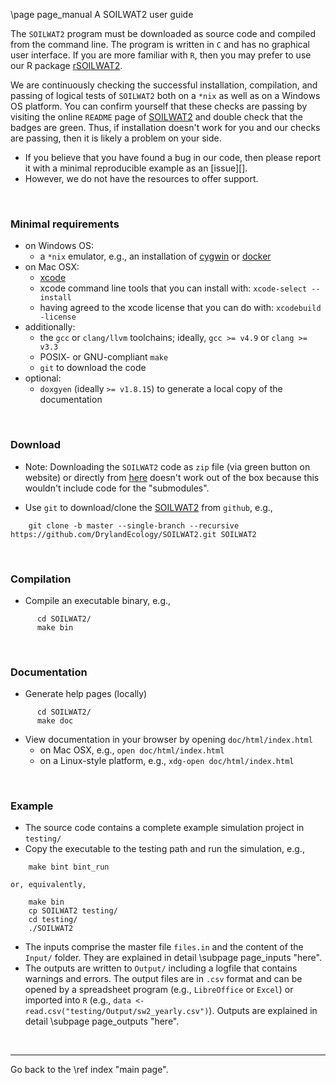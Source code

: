 \page page_manual A SOILWAT2 user guide


[SOILWAT2]: https://github.com/DrylandEcology/SOILWAT2
[issues]: https://github.com/DrylandEcology/SOILWAT2/issues
[rSOILWAT2]: https://github.com/DrylandEcology/rSOILWAT2
[cygwin]: https://www.cygwin.com
[docker]: https://www.docker.com
[xcode]: https://developer.apple.com/xcode
[doxygen]: https://github.com/doxygen/doxygen


The `SOILWAT2` program must be downloaded as source code and compiled from the
command line. The program is written in `C` and has no graphical user interface.
If you are more familiar with `R`, then you may prefer to use our R package
[rSOILWAT2][].

We are continuously checking the successful installation, compilation,
and passing of logical tests of `SOILWAT2` both on a `*nix` as well as on a
Windows OS platform. You can confirm yourself that these checks are passing
by visiting the online `README` page of [SOILWAT2][] and double check that the
badges are green. Thus, if installation
doesn't work for you and our checks are passing, then it is likely a problem
on your side.
  * If you believe that you have found a bug in our code, then please report
    it with a minimal reproducible example as an [issue][].
  * However, we do not have the resources to offer support.

<br>

### Minimal requirements
  - on Windows OS:
    - a `*nix` emulator, e.g., an installation of [cygwin][] or [docker][]
  - on Mac OSX:
    - [xcode][]
    - xcode command line tools that you can install with:
      `xcode-select --install`
    - having agreed to the xcode license that you can do with:
      `xcodebuild -license`
  - additionally:
    - the `gcc` or `clang/llvm` toolchains;
      ideally, `gcc >= v4.9` or `clang >= v3.3`
    - POSIX- or GNU-compliant `make`
    - `git` to download the code
  - optional:
    - `doxgyen` (ideally `>= v1.8.15`) to generate a local copy of the
      documentation

<br>




### Download
  * Note: Downloading the `SOILWAT2` code as `zip` file (via green button
    on website) or directly from
    [here](https://github.com/DrylandEcology/SOILWAT2/archive/master.zip)
    doesn't work out of the box because this wouldn't include code for the
    "submodules".

  * Use `git` to download/clone the [SOILWAT2][] from `github`, e.g.,
```{.sh}
    git clone -b master --single-branch --recursive https://github.com/DrylandEcology/SOILWAT2.git SOILWAT2
```

<br>


### Compilation
  * Compile an executable binary, e.g.,
```{.sh}
      cd SOILWAT2/
      make bin
```

<br>


### Documentation
  * Generate help pages (locally)
```{.sh}
      cd SOILWAT2/
      make doc
```

  * View documentation in your browser by opening `doc/html/index.html`
    - on Mac OSX, e.g., `open doc/html/index.html`
    - on a Linux-style platform, e.g., `xdg-open doc/html/index.html`

<br>



### Example
  * The source code contains a complete example simulation project in `testing/`
  * Copy the executable to the testing path and run the simulation, e.g.,
```{.sh}
    make bint bint_run
```
    or, equivalently,
```{.sh}
    make bin
    cp SOILWAT2 testing/
    cd testing/
    ./SOILWAT2
```

  * The inputs comprise the master file `files.in` and the content of the
    `Input/` folder. They are explained in detail \subpage page_inputs "here".
  * The outputs are written to `Output/` including a logfile that contains
    warnings and errors. The output files are in `.csv` format and can be
    opened by a spreadsheet program (e.g., `LibreOffice` or `Excel`) or
    imported into `R`
    (e.g., `data <- read.csv("testing/Output/sw2_yearly.csv")`).
    Outputs are explained in detail \subpage page_outputs "here".

<br>

<hr>
Go back to the \ref index "main page".

